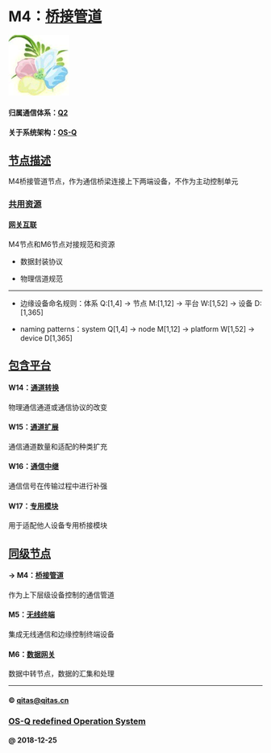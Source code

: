 ﻿# M4：[桥接管道](https://github.com/OS-Q/M4) 

[![sites](OS-Q/OS-Q.png)](http://www.OS-Q.com)

#### 归属通信体系：[Q2](https://github.com/OS-Q/Q2)

#### 关于系统架构：[OS-Q](https://github.com/OS-Q/OS-Q)

## [节点描述](https://github.com/OS-Q/M4/wiki) 

M4桥接管道节点，作为通信桥梁连接上下两端设备，不作为主动控制单元

### [共用资源](OS-Q/)

#### [网关互联](M6/)

M4节点和M6节点对接规范和资源

- 数据封装协议

- 物理信道规范


---

- 边缘设备命名规则：体系 Q:[1,4] -> 节点 M:[1,12] -> 平台 W:[1,52] -> 设备 D:[1,365]

- naming patterns：system Q[1,4] -> node M[1,12] -> platform W[1,52] -> device D[1,365]

## [包含平台](https://github.com/OS-Q/M4/wiki) 

#### W14：[通道转换](https://github.com/OS-Q/W14)

物理通信通道或通信协议的改变

#### W15：[通道扩展](https://github.com/OS-Q/W15)

通信通道数量和适配的种类扩充

#### W16：[通信中继](https://github.com/OS-Q/W16)

通信信号在传输过程中进行补强

#### W17：[专用模块](https://github.com/OS-Q/W17)

用于适配他人设备专用桥接模块

## [同级节点](https://github.com/OS-Q/Q2/wiki)

#### -> M4：[桥接管道](https://github.com/OS-Q/M4)

作为上下层级设备控制的通信管道

#### M5：[无线终端](https://github.com/OS-Q/M5)

集成无线通信和边缘控制终端设备

#### M6：[数据网关](https://github.com/OS-Q/M6)

数据中转节点，数据的汇集和处理

---

####  © qitas@qitas.cn
###  [OS-Q redefined Operation System](http://www.OS-Q.com)
####  @ 2018-12-25